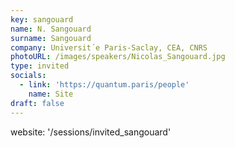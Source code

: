 ```yaml
---
key: sangouard
name: N. Sangouard
surname: Sangouard
company: Universit´e Paris-Saclay, CEA, CNRS
photoURL: /images/speakers/Nicolas_Sangouard.jpg
type: invited
socials:
  - link: 'https://quantum.paris/people'
    name: Site
draft: false
---
```

website: '/sessions/invited_sangouard'

